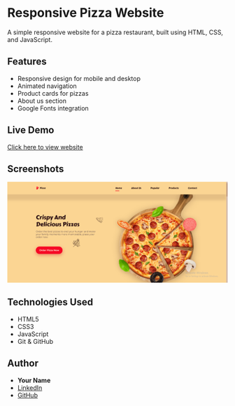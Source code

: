# Responsive Pizza Website

A simple responsive website for a pizza restaurant, built using HTML, CSS, and JavaScript.

## Features
- Responsive design for mobile and desktop
- Animated navigation
- Product cards for pizzas
- About us section
- Google Fonts integration

## Live Demo
[Click here to view website](https://your-github-username.github.io/your-repo-name/)

## Screenshots
![screenshot](./screenshot.png)

## Technologies Used
- HTML5
- CSS3
- JavaScript
- Git & GitHub

## Author
- **Your Name**
- [LinkedIn](https://linkedin.com/in/yourprofile)
- [GitHub](https://github.com/yourusername)
